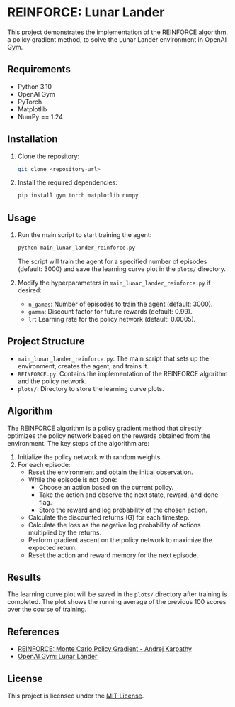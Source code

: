 # REINFORCE: Lunar Lander

This project demonstrates the implementation of the REINFORCE algorithm, a policy gradient method, to solve the Lunar Lander environment in OpenAI Gym.

## Requirements

- Python 3.10
- OpenAI Gym
- PyTorch
- Matplotlib
- NumPy == 1.24

## Installation

1. Clone the repository:

   ```bash
   git clone <repository-url>
   ```

2. Install the required dependencies:

   ```bash
   pip install gym torch matplotlib numpy
   ```

## Usage

1. Run the main script to start training the agent:

   ```bash
   python main_lunar_lander_reinforce.py
   ```

   The script will train the agent for a specified number of episodes (default: 3000) and save the learning curve plot in the `plots/` directory.

2. Modify the hyperparameters in `main_lunar_lander_reinforce.py` if desired:

   - `n_games`: Number of episodes to train the agent (default: 3000).
   - `gamma`: Discount factor for future rewards (default: 0.99).
   - `lr`: Learning rate for the policy network (default: 0.0005).

## Project Structure

- `main_lunar_lander_reinforce.py`: The main script that sets up the environment, creates the agent, and trains it.
- `REINFORCE.py`: Contains the implementation of the REINFORCE algorithm and the policy network.
- `plots/`: Directory to store the learning curve plots.

## Algorithm

The REINFORCE algorithm is a policy gradient method that directly optimizes the policy network based on the rewards obtained from the environment. The key steps of the algorithm are:

1. Initialize the policy network with random weights.
2. For each episode:
   - Reset the environment and obtain the initial observation.
   - While the episode is not done:
     - Choose an action based on the current policy.
     - Take the action and observe the next state, reward, and done flag.
     - Store the reward and log probability of the chosen action.
   - Calculate the discounted returns (G) for each timestep.
   - Calculate the loss as the negative log probability of actions multiplied by the returns.
   - Perform gradient ascent on the policy network to maximize the expected return.
   - Reset the action and reward memory for the next episode.

## Results

The learning curve plot will be saved in the `plots/` directory after training is completed. The plot shows the running average of the previous 100 scores over the course of training.

## References

- [REINFORCE: Monte Carlo Policy Gradient - Andrej Karpathy](http://karpathy.github.io/2016/05/31/rl/)
- [OpenAI Gym: Lunar Lander](https://gym.openai.com/envs/LunarLander-v2/)

## License

This project is licensed under the [MIT License](LICENSE).
